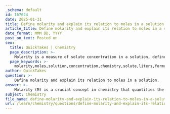 ```yaml
---
_schema: default
id: 167624
date: 2025-01-31
title: Define molarity and explain its relation to moles in a solution.
article_title: Define molarity and explain its relation to moles in a solution.
date_format: MMM DD, YYYY
post_on_text: Posted on
seo:
  title: QuickTakes | Chemistry
  page_description: >-
    Molarity is a measure of solute concentration in a solution, defined as moles of solute per liter of solution, and is essential for calculating reactant and product amounts in chemical reactions.
  page_keywords: >-
    molarity,moles,solution,concentration,chemistry,solute,liters,formula,NaCl,stoichiometry
author: QuickTakes
question: >-
    Define molarity and explain its relation to moles in a solution.
answer: >-
    Molarity (M) is a crucial concept in chemistry that quantifies the concentration of a solute in a solution. It is defined as the number of moles of solute per liter of solution and is expressed in units of moles per liter (mol/L). The relationship between molarity and moles in a solution can be described using the following formula:\n\n$$\nM = \frac{n}{V}\n$$\n\nwhere:\n- $ M $ is the molarity,\n- $ n $ is the number of moles of solute,\n- $ V $ is the volume of the solution in liters.\n\nFor example, if you dissolve 1 mole of sodium chloride (NaCl) in enough water to make a total volume of 1 liter, the molarity of the solution would be 1 M. Conversely, if you were to dissolve the same amount of NaCl in only 0.5 liters of water, the molarity would increase to 2 M, as the concentration of solute increases when the volume of the solution decreases.\n\nMolarity is particularly important in chemical reactions, as it allows chemists to calculate the amounts of reactants and products involved in a reaction, facilitating stoichiometric calculations and the preparation of solutions with precise concentrations.
subject: Chemistry
file_name: define-molarity-and-explain-its-relation-to-moles-in-a-solution.md
url: /learn/chemistry/questions/define-molarity-and-explain-its-relation-to-moles-in-a-solution
---
```


&nbsp;